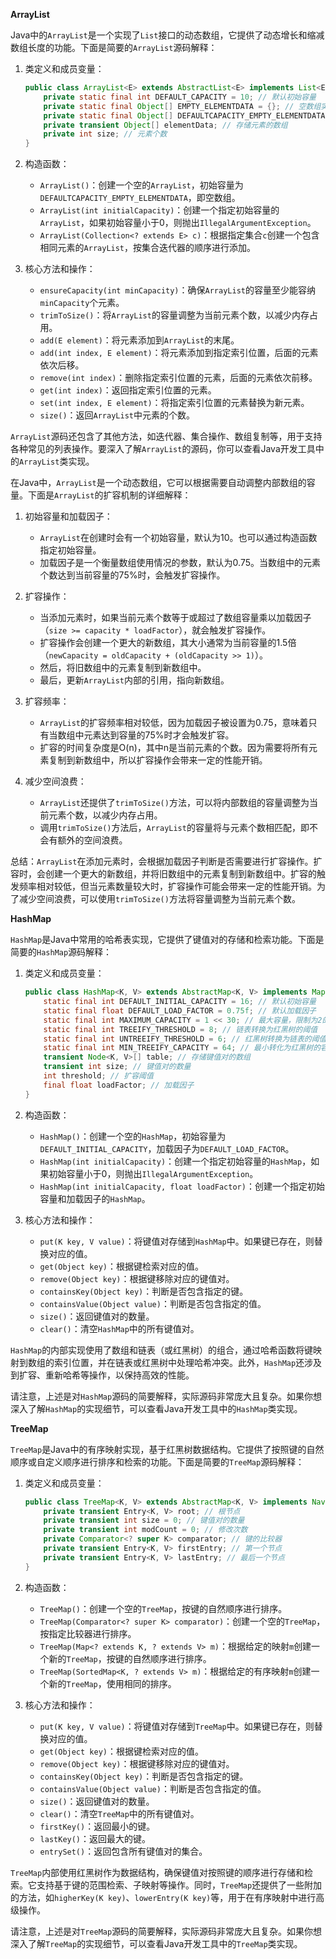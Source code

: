 ****ArrayList****

Java中的`ArrayList`是一个实现了`List`接口的动态数组，它提供了动态增长和缩减数组长度的功能。下面是简要的`ArrayList`源码解释：

1. 类定义和成员变量：
   ```java
   public class ArrayList<E> extends AbstractList<E> implements List<E>, RandomAccess, Cloneable, Serializable {
       private static final int DEFAULT_CAPACITY = 10; // 默认初始容量
       private static final Object[] EMPTY_ELEMENTDATA = {}; // 空数组实例
       private static final Object[] DEFAULTCAPACITY_EMPTY_ELEMENTDATA = {}; // 默认初始容量的空数组实例
       private transient Object[] elementData; // 存储元素的数组
       private int size; // 元素个数
   }
   ```

2. 构造函数：
    - `ArrayList()`：创建一个空的`ArrayList`，初始容量为`DEFAULTCAPACITY_EMPTY_ELEMENTDATA`，即空数组。
    - `ArrayList(int initialCapacity)`：创建一个指定初始容量的`ArrayList`，如果初始容量小于0，则抛出`IllegalArgumentException`。
    - `ArrayList(Collection<? extends E> c)`：根据指定集合`c`创建一个包含相同元素的`ArrayList`，按集合迭代器的顺序进行添加。

3. 核心方法和操作：
    - `ensureCapacity(int minCapacity)`：确保`ArrayList`的容量至少能容纳`minCapacity`个元素。
    - `trimToSize()`：将`ArrayList`的容量调整为当前元素个数，以减少内存占用。
    - `add(E element)`：将元素添加到`ArrayList`的末尾。
    - `add(int index, E element)`：将元素添加到指定索引位置，后面的元素依次后移。
    - `remove(int index)`：删除指定索引位置的元素，后面的元素依次前移。
    - `get(int index)`：返回指定索引位置的元素。
    - `set(int index, E element)`：将指定索引位置的元素替换为新元素。
    - `size()`：返回`ArrayList`中元素的个数。

`ArrayList`源码还包含了其他方法，如迭代器、集合操作、数组复制等，用于支持各种常见的列表操作。要深入了解`ArrayList`的源码，你可以查看Java开发工具中的`ArrayList`类实现。


在Java中，`ArrayList`是一个动态数组，它可以根据需要自动调整内部数组的容量。下面是`ArrayList`的扩容机制的详细解释：

1. 初始容量和加载因子：
   - `ArrayList`在创建时会有一个初始容量，默认为10。也可以通过构造函数指定初始容量。
   - 加载因子是一个衡量数组使用情况的参数，默认为0.75。当数组中的元素个数达到当前容量的75%时，会触发扩容操作。

2. 扩容操作：
   - 当添加元素时，如果当前元素个数等于或超过了数组容量乘以加载因子（`size >= capacity * loadFactor`），就会触发扩容操作。
   - 扩容操作会创建一个更大的新数组，其大小通常为当前容量的1.5倍（`newCapacity = oldCapacity + (oldCapacity >> 1)`）。
   - 然后，将旧数组中的元素复制到新数组中。
   - 最后，更新`ArrayList`内部的引用，指向新数组。

3. 扩容频率：
   - `ArrayList`的扩容频率相对较低，因为加载因子被设置为0.75，意味着只有当数组中元素达到容量的75%时才会触发扩容。
   - 扩容的时间复杂度是O(n)，其中n是当前元素的个数。因为需要将所有元素复制到新数组中，所以扩容操作会带来一定的性能开销。

4. 减少空间浪费：
   - `ArrayList`还提供了`trimToSize()`方法，可以将内部数组的容量调整为当前元素个数，以减少内存占用。
   - 调用`trimToSize()`方法后，`ArrayList`的容量将与元素个数相匹配，即不会有额外的空间浪费。

总结：`ArrayList`在添加元素时，会根据加载因子判断是否需要进行扩容操作。扩容时，会创建一个更大的新数组，并将旧数组中的元素复制到新数组中。扩容的触发频率相对较低，但当元素数量较大时，扩容操作可能会带来一定的性能开销。为了减少空间浪费，可以使用`trimToSize()`方法将容量调整为当前元素个数。

****HashMap****

`HashMap`是Java中常用的哈希表实现，它提供了键值对的存储和检索功能。下面是简要的`HashMap`源码解释：

1. 类定义和成员变量：
   ```java
   public class HashMap<K, V> extends AbstractMap<K, V> implements Map<K, V>, Cloneable, Serializable {
       static final int DEFAULT_INITIAL_CAPACITY = 16; // 默认初始容量
       static final float DEFAULT_LOAD_FACTOR = 0.75f; // 默认加载因子
       static final int MAXIMUM_CAPACITY = 1 << 30; // 最大容量，限制为2的30次方
       static final int TREEIFY_THRESHOLD = 8; // 链表转换为红黑树的阈值
       static final int UNTREEIFY_THRESHOLD = 6; // 红黑树转换为链表的阈值
       static final int MIN_TREEIFY_CAPACITY = 64; // 最小转化为红黑树的容量
       transient Node<K, V>[] table; // 存储键值对的数组
       transient int size; // 键值对的数量
       int threshold; // 扩容阈值
       final float loadFactor; // 加载因子
   }
   ```

2. 构造函数：
    - `HashMap()`：创建一个空的`HashMap`，初始容量为`DEFAULT_INITIAL_CAPACITY`，加载因子为`DEFAULT_LOAD_FACTOR`。
    - `HashMap(int initialCapacity)`：创建一个指定初始容量的`HashMap`，如果初始容量小于0，则抛出`IllegalArgumentException`。
    - `HashMap(int initialCapacity, float loadFactor)`：创建一个指定初始容量和加载因子的`HashMap`。

3. 核心方法和操作：
    - `put(K key, V value)`：将键值对存储到`HashMap`中。如果键已存在，则替换对应的值。
    - `get(Object key)`：根据键检索对应的值。
    - `remove(Object key)`：根据键移除对应的键值对。
    - `containsKey(Object key)`：判断是否包含指定的键。
    - `containsValue(Object value)`：判断是否包含指定的值。
    - `size()`：返回键值对的数量。
    - `clear()`：清空`HashMap`中的所有键值对。

`HashMap`的内部实现使用了数组和链表（或红黑树）的组合，通过哈希函数将键映射到数组的索引位置，并在链表或红黑树中处理哈希冲突。此外，`HashMap`还涉及到扩容、重新哈希等操作，以保持高效的性能。

请注意，上述是对`HashMap`源码的简要解释，实际源码非常庞大且复杂。如果你想深入了解`HashMap`的实现细节，可以查看Java开发工具中的`HashMap`类实现。

**TreeMap**

`TreeMap`是Java中的有序映射实现，基于红黑树数据结构。它提供了按照键的自然顺序或自定义顺序进行排序和检索的功能。下面是简要的`TreeMap`源码解释：

1. 类定义和成员变量：
   ```java
   public class TreeMap<K, V> extends AbstractMap<K, V> implements NavigableMap<K, V>, Cloneable, Serializable {
       private transient Entry<K, V> root; // 根节点
       private transient int size = 0; // 键值对的数量
       private transient int modCount = 0; // 修改次数
       private Comparator<? super K> comparator; // 键的比较器
       private transient Entry<K, V> firstEntry; // 第一个节点
       private transient Entry<K, V> lastEntry; // 最后一个节点
   }
   ```

2. 构造函数：
   - `TreeMap()`：创建一个空的`TreeMap`，按键的自然顺序进行排序。
   - `TreeMap(Comparator<? super K> comparator)`：创建一个空的`TreeMap`，按指定比较器进行排序。
   - `TreeMap(Map<? extends K, ? extends V> m)`：根据给定的映射`m`创建一个新的`TreeMap`，按键的自然顺序进行排序。
   - `TreeMap(SortedMap<K, ? extends V> m)`：根据给定的有序映射`m`创建一个新的`TreeMap`，使用相同的排序。

3. 核心方法和操作：
   - `put(K key, V value)`：将键值对存储到`TreeMap`中。如果键已存在，则替换对应的值。
   - `get(Object key)`：根据键检索对应的值。
   - `remove(Object key)`：根据键移除对应的键值对。
   - `containsKey(Object key)`：判断是否包含指定的键。
   - `containsValue(Object value)`：判断是否包含指定的值。
   - `size()`：返回键值对的数量。
   - `clear()`：清空`TreeMap`中的所有键值对。
   - `firstKey()`：返回最小的键。
   - `lastKey()`：返回最大的键。
   - `entrySet()`：返回包含所有键值对的集合。

`TreeMap`内部使用红黑树作为数据结构，确保键值对按照键的顺序进行存储和检索。它支持基于键的范围检索、子映射等操作。同时，`TreeMap`还提供了一些附加的方法，如`higherKey(K key)`、`lowerEntry(K key)`等，用于在有序映射中进行高级操作。

请注意，上述是对`TreeMap`源码的简要解释，实际源码非常庞大且复杂。如果你想深入了解`TreeMap`的实现细节，可以查看Java开发工具中的`TreeMap`类实现。